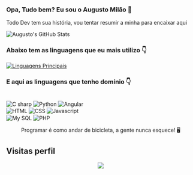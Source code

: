 ### Opa, Tudo bem? Eu sou o Augusto Milão 👋

Todo Dev tem sua história, vou tentar resumir a minha para encaixar aqui

![Augusto's GitHub Stats](https://github-readme-stats.vercel.app/api?username=augustomilao&show_icons=true&theme=midnight-purple)<br>

### Abaixo tem as linguagens que eu mais utilizo 👇

[![Linguagens Principais](https://github-readme-stats.vercel.app/api/top-langs/?username=augustomilao&langs_count=8)](https://github.com/augustomilao/github-readme-stats)


### E aqui as linguagens que tenho domínio 👇
<div style="display: inline-block"><br>
  
  <img align="center" alt="C sharp" src="https://img.shields.io/badge/C%23-239120?style=for-the-badge&logo=c-sharp&logoColor=white"/>
  <img align="center" alt="Python" src="https://img.shields.io/badge/Python-3776AB?style=for-the-badge&logo=python&logoColor=white"/>
  <img align="center" alt="Angular" src="https://img.shields.io/badge/Angular-DD0031?style=for-the-badge&logo=angular&logoColor=white"/><br>
  <img align="center" alt="HTML" src="https://img.shields.io/badge/HTML5-E34F26?style=for-the-badge&logo=html5&logoColor=white"/>
  <img align="center" alt="CSS" src="https://img.shields.io/badge/CSS3-1572B6?style=for-the-badge&logo=css3&logoColor=white"/>
  <img align="center" alt="Javascript" src="https://img.shields.io/badge/JavaScript-F7DF1E?style=for-the-badge&logo=javascript&logoColor=black"/><br>
  <img align="center" alt="My SQL" src="https://img.shields.io/badge/MySQL-00000F?style=for-the-badge&logo=mysql&logoColor=white"/>
  <img align="center" alt="PHP" src="https://img.shields.io/badge/PHP-777BB4?style=for-the-badge&logo=php&logoColor=white"/>

</div><br>

<p align="center"> 
Programar é como andar de bicicleta, a gente nunca esquece! 🖥️
</p>

<p align="center"> 

 ## Visitas perfil <br>
 <p align="center"> 
   <img alingn="center" src="https://profile-counter.glitch.me/marcusviniciusteixeira/count.svg" />
 </p>

</p>
<!--
**augustomilao/augustomilao** is a ✨ _special_ ✨ repository because its `README.md` (this file) appears on your GitHub profile.

Here are some ideas to get you started:

- 🔭 I’m currently working on ...
- 🌱 I’m currently learning ...
- 👯 I’m looking to collaborate on ...
- 🤔 I’m looking for help with ...
- 💬 Ask me about ...
- 📫 How to reach me: ...
- 😄 Pronouns: ...
- ⚡ Fun fact: ...
-->
